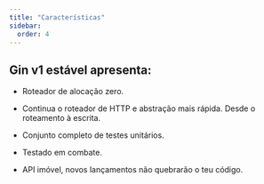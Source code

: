 ```yaml
---
title: "Características"
sidebar:
  order: 4
---
```


## Gin v1 estável apresenta:

- Roteador de alocação zero.

- Continua o roteador de HTTP e abstração mais rápida. Desde o roteamento à escrita.

- Conjunto completo de testes unitários.

- Testado em combate.

- API imóvel, novos lançamentos não quebrarão o teu código.
